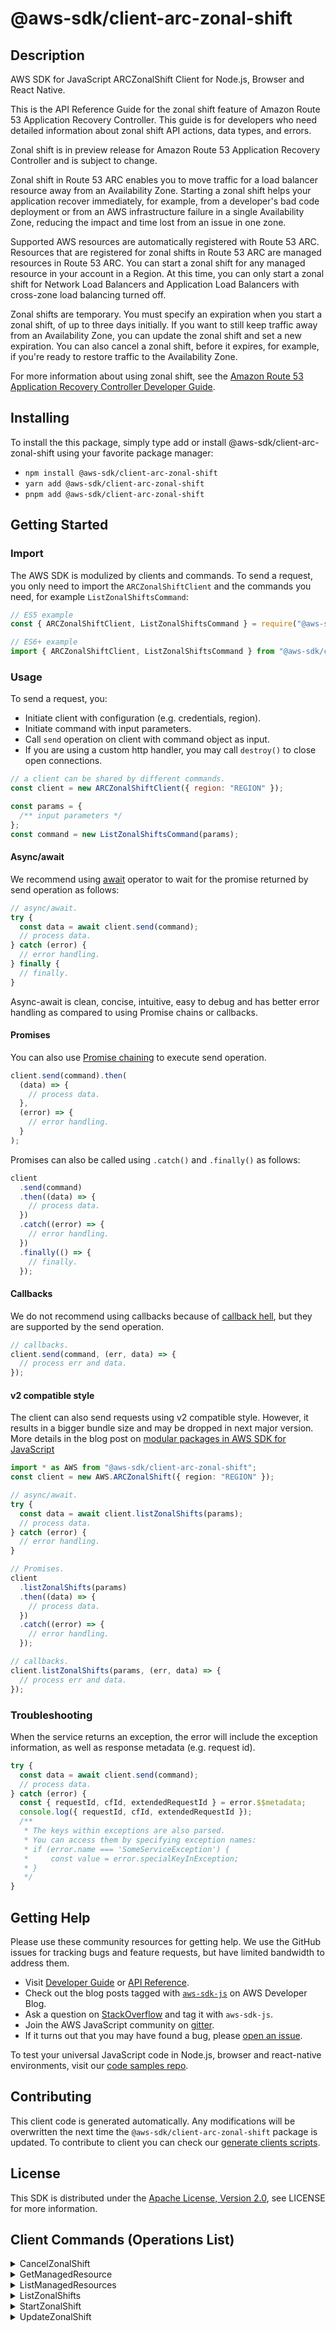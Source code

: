 <!-- generated file, do not edit directly -->

# @aws-sdk/client-arc-zonal-shift

## Description

AWS SDK for JavaScript ARCZonalShift Client for Node.js, Browser and React Native.

<p>This is the API Reference Guide for the zonal shift feature of Amazon Route 53 Application Recovery Controller. This guide is for developers who need detailed information about
zonal shift API actions, data types, and errors.</p>
<p>Zonal shift is in preview release for Amazon Route 53 Application Recovery Controller and is subject to change.</p>
<p>Zonal shift in Route 53 ARC enables you to move traffic for a load balancer resource away from an Availability Zone. Starting
a zonal shift helps your application recover immediately, for example, from a developer's bad code deployment
or from an AWS infrastructure failure in a single Availability Zone, reducing the impact and time lost from an issue
in one zone. </p>
<p>Supported AWS resources are automatically registered with Route 53 ARC. Resources that are registered for zonal shifts
in Route 53 ARC are managed resources in Route 53 ARC. You can start a zonal shift for any managed resource in your account in a Region.
At this time, you can only start a zonal shift for Network Load Balancers and Application Load Balancers with cross-zone load balancing turned off.</p>
<p>Zonal shifts are temporary. You must specify an expiration when you start a zonal shift, of up to three days initially.
If you want to still keep traffic away from an Availability Zone, you can update the zonal shift and set a new expiration.
You can also cancel a zonal shift, before it expires, for example, if you're ready to restore traffic to the Availability Zone.</p>
<p>For more information about using zonal shift, see the
<a href="https://docs.aws.amazon.com/r53recovery/latest/dg/what-is-route53-recovery.html">Amazon Route 53 Application Recovery Controller Developer Guide</a>.</p>

## Installing

To install the this package, simply type add or install @aws-sdk/client-arc-zonal-shift
using your favorite package manager:

- `npm install @aws-sdk/client-arc-zonal-shift`
- `yarn add @aws-sdk/client-arc-zonal-shift`
- `pnpm add @aws-sdk/client-arc-zonal-shift`

## Getting Started

### Import

The AWS SDK is modulized by clients and commands.
To send a request, you only need to import the `ARCZonalShiftClient` and
the commands you need, for example `ListZonalShiftsCommand`:

```js
// ES5 example
const { ARCZonalShiftClient, ListZonalShiftsCommand } = require("@aws-sdk/client-arc-zonal-shift");
```

```ts
// ES6+ example
import { ARCZonalShiftClient, ListZonalShiftsCommand } from "@aws-sdk/client-arc-zonal-shift";
```

### Usage

To send a request, you:

- Initiate client with configuration (e.g. credentials, region).
- Initiate command with input parameters.
- Call `send` operation on client with command object as input.
- If you are using a custom http handler, you may call `destroy()` to close open connections.

```js
// a client can be shared by different commands.
const client = new ARCZonalShiftClient({ region: "REGION" });

const params = {
  /** input parameters */
};
const command = new ListZonalShiftsCommand(params);
```

#### Async/await

We recommend using [await](https://developer.mozilla.org/en-US/docs/Web/JavaScript/Reference/Operators/await)
operator to wait for the promise returned by send operation as follows:

```js
// async/await.
try {
  const data = await client.send(command);
  // process data.
} catch (error) {
  // error handling.
} finally {
  // finally.
}
```

Async-await is clean, concise, intuitive, easy to debug and has better error handling
as compared to using Promise chains or callbacks.

#### Promises

You can also use [Promise chaining](https://developer.mozilla.org/en-US/docs/Web/JavaScript/Guide/Using_promises#chaining)
to execute send operation.

```js
client.send(command).then(
  (data) => {
    // process data.
  },
  (error) => {
    // error handling.
  }
);
```

Promises can also be called using `.catch()` and `.finally()` as follows:

```js
client
  .send(command)
  .then((data) => {
    // process data.
  })
  .catch((error) => {
    // error handling.
  })
  .finally(() => {
    // finally.
  });
```

#### Callbacks

We do not recommend using callbacks because of [callback hell](http://callbackhell.com/),
but they are supported by the send operation.

```js
// callbacks.
client.send(command, (err, data) => {
  // process err and data.
});
```

#### v2 compatible style

The client can also send requests using v2 compatible style.
However, it results in a bigger bundle size and may be dropped in next major version. More details in the blog post
on [modular packages in AWS SDK for JavaScript](https://aws.amazon.com/blogs/developer/modular-packages-in-aws-sdk-for-javascript/)

```ts
import * as AWS from "@aws-sdk/client-arc-zonal-shift";
const client = new AWS.ARCZonalShift({ region: "REGION" });

// async/await.
try {
  const data = await client.listZonalShifts(params);
  // process data.
} catch (error) {
  // error handling.
}

// Promises.
client
  .listZonalShifts(params)
  .then((data) => {
    // process data.
  })
  .catch((error) => {
    // error handling.
  });

// callbacks.
client.listZonalShifts(params, (err, data) => {
  // process err and data.
});
```

### Troubleshooting

When the service returns an exception, the error will include the exception information,
as well as response metadata (e.g. request id).

```js
try {
  const data = await client.send(command);
  // process data.
} catch (error) {
  const { requestId, cfId, extendedRequestId } = error.$$metadata;
  console.log({ requestId, cfId, extendedRequestId });
  /**
   * The keys within exceptions are also parsed.
   * You can access them by specifying exception names:
   * if (error.name === 'SomeServiceException') {
   *     const value = error.specialKeyInException;
   * }
   */
}
```

## Getting Help

Please use these community resources for getting help.
We use the GitHub issues for tracking bugs and feature requests, but have limited bandwidth to address them.

- Visit [Developer Guide](https://docs.aws.amazon.com/sdk-for-javascript/v3/developer-guide/welcome.html)
  or [API Reference](https://docs.aws.amazon.com/AWSJavaScriptSDK/v3/latest/index.html).
- Check out the blog posts tagged with [`aws-sdk-js`](https://aws.amazon.com/blogs/developer/tag/aws-sdk-js/)
  on AWS Developer Blog.
- Ask a question on [StackOverflow](https://stackoverflow.com/questions/tagged/aws-sdk-js) and tag it with `aws-sdk-js`.
- Join the AWS JavaScript community on [gitter](https://gitter.im/aws/aws-sdk-js-v3).
- If it turns out that you may have found a bug, please [open an issue](https://github.com/aws/aws-sdk-js-v3/issues/new/choose).

To test your universal JavaScript code in Node.js, browser and react-native environments,
visit our [code samples repo](https://github.com/aws-samples/aws-sdk-js-tests).

## Contributing

This client code is generated automatically. Any modifications will be overwritten the next time the `@aws-sdk/client-arc-zonal-shift` package is updated.
To contribute to client you can check our [generate clients scripts](https://github.com/aws/aws-sdk-js-v3/tree/main/scripts/generate-clients).

## License

This SDK is distributed under the
[Apache License, Version 2.0](http://www.apache.org/licenses/LICENSE-2.0),
see LICENSE for more information.

## Client Commands (Operations List)

<details>
<summary>
CancelZonalShift
</summary>

[Command API Reference](https://docs.aws.amazon.com/AWSJavaScriptSDK/v3/latest/clients/client-arc-zonal-shift/classes/cancelzonalshiftcommand.html) / [Input](https://docs.aws.amazon.com/AWSJavaScriptSDK/v3/latest/clients/client-arc-zonal-shift/interfaces/cancelzonalshiftcommandinput.html) / [Output](https://docs.aws.amazon.com/AWSJavaScriptSDK/v3/latest/clients/client-arc-zonal-shift/interfaces/cancelzonalshiftcommandoutput.html)

</details>
<details>
<summary>
GetManagedResource
</summary>

[Command API Reference](https://docs.aws.amazon.com/AWSJavaScriptSDK/v3/latest/clients/client-arc-zonal-shift/classes/getmanagedresourcecommand.html) / [Input](https://docs.aws.amazon.com/AWSJavaScriptSDK/v3/latest/clients/client-arc-zonal-shift/interfaces/getmanagedresourcecommandinput.html) / [Output](https://docs.aws.amazon.com/AWSJavaScriptSDK/v3/latest/clients/client-arc-zonal-shift/interfaces/getmanagedresourcecommandoutput.html)

</details>
<details>
<summary>
ListManagedResources
</summary>

[Command API Reference](https://docs.aws.amazon.com/AWSJavaScriptSDK/v3/latest/clients/client-arc-zonal-shift/classes/listmanagedresourcescommand.html) / [Input](https://docs.aws.amazon.com/AWSJavaScriptSDK/v3/latest/clients/client-arc-zonal-shift/interfaces/listmanagedresourcescommandinput.html) / [Output](https://docs.aws.amazon.com/AWSJavaScriptSDK/v3/latest/clients/client-arc-zonal-shift/interfaces/listmanagedresourcescommandoutput.html)

</details>
<details>
<summary>
ListZonalShifts
</summary>

[Command API Reference](https://docs.aws.amazon.com/AWSJavaScriptSDK/v3/latest/clients/client-arc-zonal-shift/classes/listzonalshiftscommand.html) / [Input](https://docs.aws.amazon.com/AWSJavaScriptSDK/v3/latest/clients/client-arc-zonal-shift/interfaces/listzonalshiftscommandinput.html) / [Output](https://docs.aws.amazon.com/AWSJavaScriptSDK/v3/latest/clients/client-arc-zonal-shift/interfaces/listzonalshiftscommandoutput.html)

</details>
<details>
<summary>
StartZonalShift
</summary>

[Command API Reference](https://docs.aws.amazon.com/AWSJavaScriptSDK/v3/latest/clients/client-arc-zonal-shift/classes/startzonalshiftcommand.html) / [Input](https://docs.aws.amazon.com/AWSJavaScriptSDK/v3/latest/clients/client-arc-zonal-shift/interfaces/startzonalshiftcommandinput.html) / [Output](https://docs.aws.amazon.com/AWSJavaScriptSDK/v3/latest/clients/client-arc-zonal-shift/interfaces/startzonalshiftcommandoutput.html)

</details>
<details>
<summary>
UpdateZonalShift
</summary>

[Command API Reference](https://docs.aws.amazon.com/AWSJavaScriptSDK/v3/latest/clients/client-arc-zonal-shift/classes/updatezonalshiftcommand.html) / [Input](https://docs.aws.amazon.com/AWSJavaScriptSDK/v3/latest/clients/client-arc-zonal-shift/interfaces/updatezonalshiftcommandinput.html) / [Output](https://docs.aws.amazon.com/AWSJavaScriptSDK/v3/latest/clients/client-arc-zonal-shift/interfaces/updatezonalshiftcommandoutput.html)

</details>
